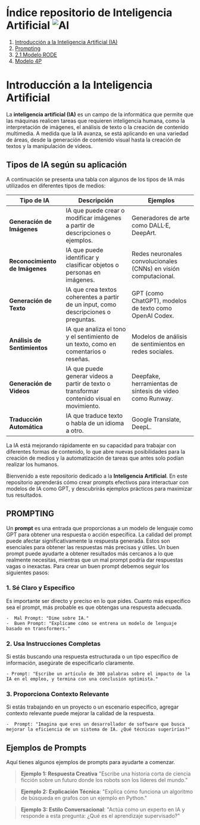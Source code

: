 # Índice repositorio de Inteligencia Artificial ![AI](https://img.shields.io/badge/AI-%2300B2A9.svg?style=flat-square&logo=python&logoColor=white)

1. [Introducción a la Inteligencia Artificial (IA)](#introducción-a-la-inteligencia-artificial)
2. [Prompting](#prompting)
3. [2.1 Modelo RODE](prompt/02%20rode.md)
4. [Modelo 4P](prompt/03%20Modelo%204p.md)

# Introducción a la Inteligencia Artificial

La **inteligencia artificial (IA)** es un campo de la informática que permite que las máquinas realicen tareas que requieren inteligencia humana, como la interpretación de imágenes, el análisis de texto o la creación de contenido multimedia. A medida que la IA avanza, se está aplicando en una variedad de áreas, desde la generación de contenido visual hasta la creación de textos y la manipulación de videos.

## Tipos de IA según su aplicación

A continuación se presenta una tabla con algunos de los tipos de IA más utilizados en diferentes tipos de medios:

| Tipo de IA                     | Descripción                                                                                 | Ejemplos                                                         |
| ------------------------------ | ------------------------------------------------------------------------------------------- | ---------------------------------------------------------------- |
| **Generación de Imágenes**     | IA que puede crear o modificar imágenes a partir de descripciones o ejemplos.               | Generadores de arte como DALL·E, DeepArt.                        |
| **Reconocimiento de Imágenes** | IA que puede identificar y clasificar objetos o personas en imágenes.                       | Redes neuronales convolucionales (CNNs) en visión computacional. |
| **Generación de Texto**        | IA que crea textos coherentes a partir de un input, como descripciones o preguntas.         | GPT (como ChatGPT), modelos de texto como OpenAI Codex.          |
| **Análisis de Sentimientos**   | IA que analiza el tono y el sentimiento de un texto, como en comentarios o reseñas.         | Modelos de análisis de sentimientos en redes sociales.           |
| **Generación de Videos**       | IA que puede generar videos a partir de texto o transformar contenido visual en movimiento. | Deepfake, herramientas de síntesis de video como Runway.         |
| **Traducción Automática**      | IA que traduce texto o habla de un idioma a otro.                                           | Google Translate, DeepL.                                         |

La IA está mejorando rápidamente en su capacidad para trabajar con diferentes formas de contenido, lo que abre nuevas posibilidades para la creación de medios y la automatización de tareas que antes solo podían realizar los humanos.

Bienvenido a este repositorio dedicado a la **Inteligencia Artificial**. En este repositorio aprenderás cómo crear prompts efectivos para interactuar con modelos de IA como GPT, y descubrirás ejemplos prácticos para maximizar tus resultados.

## PROMPTING

Un **prompt** es una entrada que proporcionas a un modelo de lenguaje como GPT para obtener una respuesta o acción específica. La calidad del prompt puede afectar significativamente la respuesta generada. Estos son esenciales para obtener las respuestas más precisas y útiles. Un buen prompt puede ayudarte a obtener resultados más cercanos a lo que realmente necesitas, mientras que un mal prompt podría dar respuestas vagas o inexactas. Para crear un buen prompt debemos seguir los siguientes pasos:

### 1. **Sé Claro y Específico**

Es importante ser directo y preciso en lo que pides. Cuanto más específico sea el prompt, más probable es que obtengas una respuesta adecuada.

```
-  Mal Prompt: "Dime sobre IA."
-  Buen Prompt: "Explícame cómo se entrena un modelo de lenguaje basado en transformers."
```

### 2. **Usa Instrucciones Completas**

Si estás buscando una respuesta estructurada o un tipo específico de información, asegúrate de especificarlo claramente.

```
- Prompt: "Escribe un artículo de 300 palabras sobre el impacto de la IA en el empleo, y termina con una conclusión optimista."
```

### 3. **Proporciona Contexto Relevante**

Si estás trabajando en un proyecto o un escenario específico, agregar contexto relevante puede mejorar la calidad de la respuesta.

```
-  Prompt: "Imagina que eres un desarrollador de software que busca mejorar la eficiencia de un sistema de IA. ¿Qué técnicas sugerirías?"
```

## Ejemplos de Prompts

Aquí tienes algunos ejemplos de prompts para ayudarte a comenzar.

> **Ejemplo 1: Respuesta Creativa**
> "Escribe una historia corta de ciencia ficción sobre un futuro donde los robots son los líderes del mundo."

> **Ejemplo 2: Explicación Técnica**: "Explica cómo funciona un algoritmo de búsqueda en grafos con un ejemplo en Python."

> **Ejemplo 3: Estilo Conversacional**: "Actúa como un experto en IA y responde a esta pregunta: ¿Qué es el aprendizaje supervisado?"
